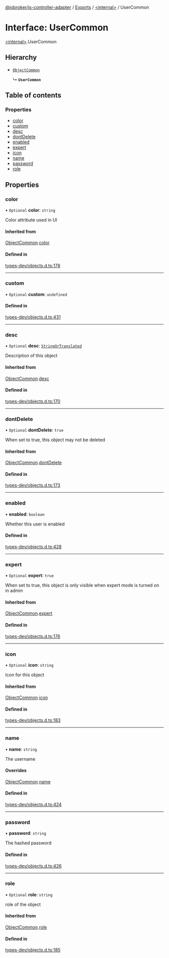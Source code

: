 [@iobroker/js-controller-adapter](../README.md) / [Exports](../modules.md) / [\<internal\>](../modules/internal_.md) / UserCommon

# Interface: UserCommon

[\<internal\>](../modules/internal_.md).UserCommon

## Hierarchy

- [`ObjectCommon`](internal_.ObjectCommon.md)

  ↳ **`UserCommon`**

## Table of contents

### Properties

- [color](internal_.UserCommon.md#color)
- [custom](internal_.UserCommon.md#custom)
- [desc](internal_.UserCommon.md#desc)
- [dontDelete](internal_.UserCommon.md#dontdelete)
- [enabled](internal_.UserCommon.md#enabled)
- [expert](internal_.UserCommon.md#expert)
- [icon](internal_.UserCommon.md#icon)
- [name](internal_.UserCommon.md#name)
- [password](internal_.UserCommon.md#password)
- [role](internal_.UserCommon.md#role)

## Properties

### color

• `Optional` **color**: `string`

Color attribute used in UI

#### Inherited from

[ObjectCommon](internal_.ObjectCommon.md).[color](internal_.ObjectCommon.md#color)

#### Defined in

[types-dev/objects.d.ts:178](https://github.com/ioBroker/ioBroker.js-controller/blob/20b08f31/packages/types-dev/objects.d.ts#L178)

___

### custom

• `Optional` **custom**: `undefined`

#### Defined in

[types-dev/objects.d.ts:431](https://github.com/ioBroker/ioBroker.js-controller/blob/20b08f31/packages/types-dev/objects.d.ts#L431)

___

### desc

• `Optional` **desc**: [`StringOrTranslated`](../modules/internal_.md#stringortranslated)

Description of this object

#### Inherited from

[ObjectCommon](internal_.ObjectCommon.md).[desc](internal_.ObjectCommon.md#desc)

#### Defined in

[types-dev/objects.d.ts:170](https://github.com/ioBroker/ioBroker.js-controller/blob/20b08f31/packages/types-dev/objects.d.ts#L170)

___

### dontDelete

• `Optional` **dontDelete**: ``true``

When set to true, this object may not be deleted

#### Inherited from

[ObjectCommon](internal_.ObjectCommon.md).[dontDelete](internal_.ObjectCommon.md#dontdelete)

#### Defined in

[types-dev/objects.d.ts:173](https://github.com/ioBroker/ioBroker.js-controller/blob/20b08f31/packages/types-dev/objects.d.ts#L173)

___

### enabled

• **enabled**: `boolean`

Whether this user is enabled

#### Defined in

[types-dev/objects.d.ts:428](https://github.com/ioBroker/ioBroker.js-controller/blob/20b08f31/packages/types-dev/objects.d.ts#L428)

___

### expert

• `Optional` **expert**: ``true``

When set to true, this object is only visible when expert mode is turned on in admin

#### Inherited from

[ObjectCommon](internal_.ObjectCommon.md).[expert](internal_.ObjectCommon.md#expert)

#### Defined in

[types-dev/objects.d.ts:176](https://github.com/ioBroker/ioBroker.js-controller/blob/20b08f31/packages/types-dev/objects.d.ts#L176)

___

### icon

• `Optional` **icon**: `string`

Icon for this object

#### Inherited from

[ObjectCommon](internal_.ObjectCommon.md).[icon](internal_.ObjectCommon.md#icon)

#### Defined in

[types-dev/objects.d.ts:183](https://github.com/ioBroker/ioBroker.js-controller/blob/20b08f31/packages/types-dev/objects.d.ts#L183)

___

### name

• **name**: `string`

The username

#### Overrides

[ObjectCommon](internal_.ObjectCommon.md).[name](internal_.ObjectCommon.md#name)

#### Defined in

[types-dev/objects.d.ts:424](https://github.com/ioBroker/ioBroker.js-controller/blob/20b08f31/packages/types-dev/objects.d.ts#L424)

___

### password

• **password**: `string`

The hashed password

#### Defined in

[types-dev/objects.d.ts:426](https://github.com/ioBroker/ioBroker.js-controller/blob/20b08f31/packages/types-dev/objects.d.ts#L426)

___

### role

• `Optional` **role**: `string`

role of the object

#### Inherited from

[ObjectCommon](internal_.ObjectCommon.md).[role](internal_.ObjectCommon.md#role)

#### Defined in

[types-dev/objects.d.ts:185](https://github.com/ioBroker/ioBroker.js-controller/blob/20b08f31/packages/types-dev/objects.d.ts#L185)
